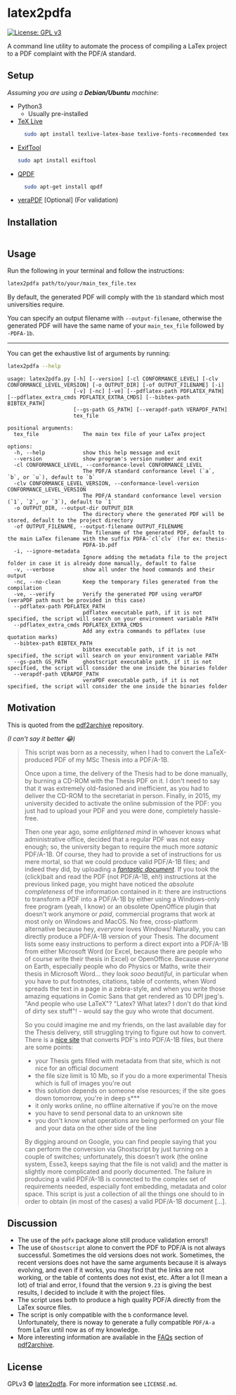 # latex2pdfa
[![License: GPL v3](https://img.shields.io/badge/License-GPLv3-blue.svg)](https://www.gnu.org/licenses/gpl-3.0)

A command line utility to automate the process of compiling a LaTex project to a PDF complaint with the PDF/A standard.


## Setup 
_Assuming you are using a **Debian/Ubuntu** machine_:

+ Python3
  + Usually pre-installed
+ [TeX Live](https://www.tug.org/texlive/)
  ```bash 
    sudo apt install texlive-latex-base texlive-fonts-recommended texlive-latex-extra texlive-bibtex-extra
    ```
+ [ExifTool](https://exiftool.org/)
  ```bash
  sudo apt install exiftool
  ```
- [QPDF](https://qpdf.sourceforge.io/)
    ```bash
      sudo apt-get install qpdf
   ```
- [veraPDF](https://verapdf.org/) [Optional] (For validation)

## Installation
```bash

```
## Usage
Run the following in your terminal and follow the instructions:
```bash 
latex2pdfa path/to/your/main_tex_file.tex 
```
By default, the generated PDF will comply with the `1b` standard which most universities require.

You can specify an output filename with `--output-filename`, otherwise the generated PDF will have the same name of your
`main_tex_file` followed by `-PDFA-1b`. 

-----
You can get the exhaustive list of arguments by running:

```bash
latex2pdfa --help
```
```
usage: latex2pdfa.py [-h] [--version] [-cl CONFORMANCE_LEVEL] [-clv CONFORMANCE_LEVEL_VERSION] [-o OUTPUT_DIR] [-of OUTPUT_FILENAME] [-i]
                     [-v] [-nc] [-ve] [--pdflatex-path PDFLATEX_PATH] [--pdflatex_extra_cmds PDFLATEX_EXTRA_CMDS] [--bibtex-path BIBTEX_PATH]
                     [--gs-path GS_PATH] [--verapdf-path VERAPDF_PATH]
                     tex_file

positional arguments:
  tex_file              The main tex file of your LaTex project

options:
  -h, --help            show this help message and exit
  --version             show program's version number and exit
  -cl CONFORMANCE_LEVEL, --conformance-level CONFORMANCE_LEVEL
                        The PDF/A standard conformance level (`a`, `b`, or `u`), default to `b`
  -clv CONFORMANCE_LEVEL_VERSION, --conformance-level-version CONFORMANCE_LEVEL_VERSION
                        The PDF/A standard conformance level version (`1`, `2`, or `3`), default to `1`
  -o OUTPUT_DIR, --output-dir OUTPUT_DIR
                        The directory where the generated PDF will be stored, default to the project directory
  -of OUTPUT_FILENAME, --output-filename OUTPUT_FILENAME
                        The filename of the generated PDF, default to the main LaTex filename with the suffix PDFA-`cl`clv` (for ex: thesis-
                        PDFA-1b.pdf
  -i, --ignore-metadata
                        Ignore adding the metadata file to the project folder in case it is already done manually, default to false
  -v, --verbose         show all under the hood commands and their output
  -nc, --no-clean       Keep the temporary files generated from the compilation
  -ve, --verify         Verify the generated PDF using veraPDF (veraPDF path must be provided in this case)
  --pdflatex-path PDFLATEX_PATH
                        pdflatex executable path, if it is not specified, the script will search on your environment variable PATH
  --pdflatex_extra_cmds PDFLATEX_EXTRA_CMDS
                        Add any extra commands to pdflatex (use quotation marks)
  --bibtex-path BIBTEX_PATH
                        bibtex executable path, if it is not specified, the script will search on your environment variable PATH
  --gs-path GS_PATH     ghostscript executable path, if it is not specified, the script will consider the one inside the binaries folder
  --verapdf-path VERAPDF_PATH
                        veraPDF executable path, if it is not specified, the script will consider the one inside the binaries folder

```

## Motivation
This is quoted from the [pdf2archive](https://github.com/matteosecli/pdf2archive) repository. 

_(I can't say it better 😂)_

<blockquote>
This script was born as a necessity, when I had to convert the LaTeX-produced PDF of my MSc Thesis into a PDF/A-1B.

Once upon a time, the delivery of the Thesis had to be done manually, by burning a CD-ROM with the Thesis PDF on it. I don't need to say that it was extremely old-fasioned and inefficient, as you had to deliver the CD-ROM to the secretariat in person. Finally, in 2015, my university decided to activate the online submission of the PDF: you just had to upload your PDF and you were done, completely hassle-free.

Then one year ago, some _enlightened mind_ in whoever knows what administrative office, decided that a regular PDF was not easy enough; so, the university began to require the much more _satanic_ PDF/A-1B. Of course, they had to provide a set of instructions for us mere mortal, so that we could produce valid PDF/A-1B files; and indeed they did, by uploading a [_fantastic document_](http://www.biblioteca.unitn.it/282/tesi-di-laurea). If you took the (click)bait and read the PDF (not PDF/A-1B, eh!) instructions at the previous linked page, you might have noticed the _absolute completeness_ of the information contained in it: there are instructions to transform a PDF into a PDF/A-1B by either using a Windows-only free program (yeah, I know) or an obsolete OpenOffice plugin that doesn't work anymore or _paid_, commercial programs that work at most only on Windows and MacOS. No free, cross-platform alternative because hey, _everyone_ loves Windows! Naturally, you can directly produce a PDF/A-1B version of your Thesis. The document lists some easy instructions to perform a direct export into a PDF/A-1B from either Microsoft Word (or Excel, because there are people who of course write their thesis in Excel) or OpenOffice. Because _everyone_ on Earth, especially people who do Physics or Maths, write their thesis in Microsoft Word... they look _sooo beautiful_, in particular when you have to put footnotes, citations, table of contents, when Word spreads the text in a page in a zebra-style, and when you write those amazing equations in Comic Sans that get rendered as 10 DPI jpeg's. "And people who use LaTeX"? "Latex? What latex? I don't do that kind of dirty sex stuff"! - would say the guy who wrote that document. 

So you could imagine me and my friends, on the last available day for the Thesis delivery, still struggling trying to figure out how to convert. There is a [nice site](https://docupub.com/pdfconvert/) that converts PDF's into PDF/A-1B files, but there are some points:
+ your Thesis gets filled with metadata from that site, which is not nice for an official document
+ the file size limit is 10 Mb, so if you do a more experimental Thesis which is full of images you're out
+ this solution depends on someone else resources; if the site goes down tomorrow, you're in deep s***
+ it only works online, no offline alternative if you're on the move
+ you have to send personal data to an unknown site
+ you don't know what operations are being performed on your file and your data on the other side of the line

By digging around on Google, you can find people saying that you can perform the conversion via Ghostscript by just turning on a couple of switches; unfortunately, this doesn't work (the online system, Esse3, keeps saying that the file is not valid) and the matter is slightly more complicated and poorly documented. The failure in producing a valid PDF/A-1B is connected to the complex set of requirements needed, especially font embedding, metadata and color space. This script is just a collection of all the things one should to in order to obtain (in most of the cases) a valid PDF/A-1B document [...]. 

</blockquote>

## Discussion
 
- The use of the `pdfx` package alone still produce validation errors!!
- The use of `Ghostscript` alone to convert the PDF to PDF/A is not always successful. Sometimes the old versions does not work. Sometimes, the recent versions does not have the same arguments because it is always evolving, and even if it works, you may find that the links are not working, or the table of contents does not exist, etc.
After a lot (I mean a lot) of trial and error, I found that the version `9.23` is giving the best results, I decided to include it with the project files.
- The script uses both to produce a high quality PDF/A directly from the LaTex source files.
- The script is only compatible with the `b` conformance level.
Unfortunately, there is noway to generate a fully compatible `PDF/A-a` from LaTex until now as of my knowledge.
- More interesting information are available in the [FAQs](https://github.com/matteosecli/pdf2archive#faqs) section of [pdf2archive](https://github.com/matteosecli/pdf2archive).


## License

GPLv3 © [latex2pdfa](https://github.com/abdeladim-s/latex2pdfa). For more information see `LICENSE.md`.

